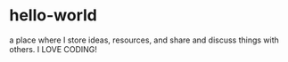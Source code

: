 # hello-world
a place where I store ideas, resources, and share and discuss things with others.
I LOVE CODING!
